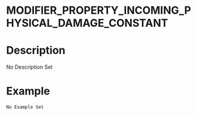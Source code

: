 # MODIFIER_PROPERTY_INCOMING_PHYSICAL_DAMAGE_CONSTANT
# Description
No Description Set
# Example
```No Example Set```